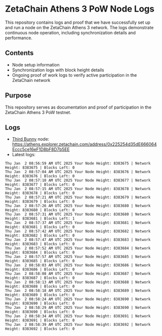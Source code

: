 # ZetaChain Athens 3 PoW Node Logs
This repository contains logs and proof that we have successfully set up and run a node on the ZetaChain Athens 3 network. The logs demonstrate continuous node operation, including synchronization details and performance.

## Contents
- Node setup information
- Synchronization logs with block height details
- Ongoing proof of work logs to verify active participation in the ZetaChain network

## Purpose
This repository serves as documentation and proof of participation in the ZetaChain Athens 3 PoW testnet.

## Logs

- [Third Bunny](https://thirdbunny.xyz/) node: https://athens.explorer.zetachain.com/address/0x225254d35dE666064Eccc5ce16eF1D8bF8D7b5EE
- Latest logs:
```
Thu Jan  2 08:56:59 AM UTC 2025 Your Node Height: 8383675 | Network Height: 8383675 | Blocks Left: 0
Thu Jan  2 08:57:04 AM UTC 2025 Your Node Height: 8383676 | Network Height: 8383676 | Blocks Left: 0
Thu Jan  2 08:57:10 AM UTC 2025 Your Node Height: 8383677 | Network Height: 8383677 | Blocks Left: 0
Thu Jan  2 08:57:15 AM UTC 2025 Your Node Height: 8383678 | Network Height: 8383678 | Blocks Left: 0
Thu Jan  2 08:57:21 AM UTC 2025 Your Node Height: 8383679 | Network Height: 8383679 | Blocks Left: 0
Thu Jan  2 08:57:26 AM UTC 2025 Your Node Height: 8383680 | Network Height: 8383680 | Blocks Left: 0
Thu Jan  2 08:57:31 AM UTC 2025 Your Node Height: 8383680 | Network Height: 8383681 | Blocks Left: 1
Thu Jan  2 08:57:37 AM UTC 2025 Your Node Height: 8383681 | Network Height: 8383681 | Blocks Left: 0
Thu Jan  2 08:57:42 AM UTC 2025 Your Node Height: 8383682 | Network Height: 8383682 | Blocks Left: 0
Thu Jan  2 08:57:47 AM UTC 2025 Your Node Height: 8383683 | Network Height: 8383683 | Blocks Left: 0
Thu Jan  2 08:57:52 AM UTC 2025 Your Node Height: 8383684 | Network Height: 8383684 | Blocks Left: 0
Thu Jan  2 08:57:57 AM UTC 2025 Your Node Height: 8383685 | Network Height: 8383685 | Blocks Left: 0
Thu Jan  2 08:58:03 AM UTC 2025 Your Node Height: 8383686 | Network Height: 8383686 | Blocks Left: 0
Thu Jan  2 08:58:08 AM UTC 2025 Your Node Height: 8383687 | Network Height: 8383687 | Blocks Left: 0
Thu Jan  2 08:58:13 AM UTC 2025 Your Node Height: 8383688 | Network Height: 8383688 | Blocks Left: 0
Thu Jan  2 08:58:18 AM UTC 2025 Your Node Height: 8383689 | Network Height: 8383689 | Blocks Left: 0
Thu Jan  2 08:58:24 AM UTC 2025 Your Node Height: 8383690 | Network Height: 8383690 | Blocks Left: 0
Thu Jan  2 08:58:29 AM UTC 2025 Your Node Height: 8383690 | Network Height: 8383690 | Blocks Left: 0
Thu Jan  2 08:58:34 AM UTC 2025 Your Node Height: 8383691 | Network Height: 8383691 | Blocks Left: 0
Thu Jan  2 08:58:39 AM UTC 2025 Your Node Height: 8383692 | Network Height: 8383692 | Blocks Left: 0
```

